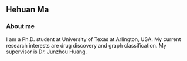 ## Hehuan Ma


### About me

I am a Ph.D. student at University of Texas at Arlington, USA. My current research interests are drug discovery and graph classification. My supervisor is Dr. Junzhou Huang.

